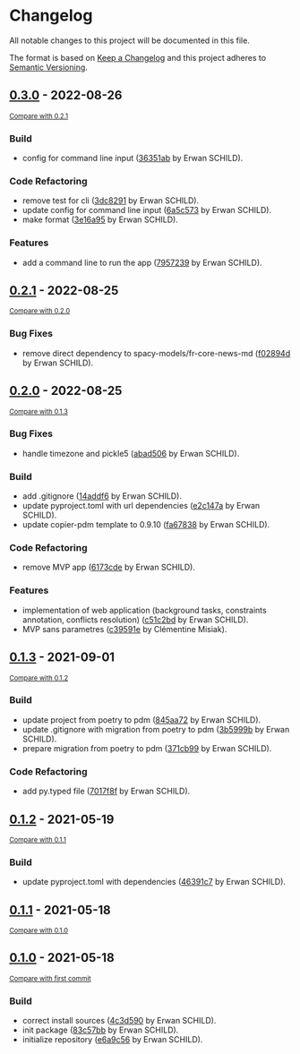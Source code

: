 # Changelog
All notable changes to this project will be documented in this file.

The format is based on [Keep a Changelog](http://keepachangelog.com/en/1.0.0/)
and this project adheres to [Semantic Versioning](http://semver.org/spec/v2.0.0.html).

<!-- insertion marker -->
## [0.3.0](https://github.com/cognitivefactory/interactive-clustering-gui/releases/tag/0.3.0) - 2022-08-26

<small>[Compare with 0.2.1](https://github.com/cognitivefactory/interactive-clustering-gui/compare/0.2.1...0.3.0)</small>

### Build
- config for command line input ([36351ab](https://github.com/cognitivefactory/interactive-clustering-gui/commit/36351abd5805fd061272e075eaabb47638981b29) by Erwan SCHILD).

### Code Refactoring
- remove test for cli ([3dc8291](https://github.com/cognitivefactory/interactive-clustering-gui/commit/3dc82918c47ca09fce23e510fabea8705d08513c) by Erwan SCHILD).
- update config for command line input ([6a5c573](https://github.com/cognitivefactory/interactive-clustering-gui/commit/6a5c573837c1acb17d1240b76726d8a8ee6c0d10) by Erwan SCHILD).
- make format ([3e16a95](https://github.com/cognitivefactory/interactive-clustering-gui/commit/3e16a95f3c018ee4576c3fde13e29a6858840e7a) by Erwan SCHILD).

### Features
- add a command line to run the app ([7957239](https://github.com/cognitivefactory/interactive-clustering-gui/commit/795723933d9ded7129122bf8ab36f7d16a06a540) by Erwan SCHILD).

## [0.2.1](https://github.com/cognitivefactory/interactive-clustering-gui/releases/tag/0.2.1) - 2022-08-25

<small>[Compare with 0.2.0](https://github.com/cognitivefactory/interactive-clustering-gui/compare/0.2.0...0.2.1)</small>

### Bug Fixes
- remove direct dependency to spacy-models/fr-core-news-md ([f02894d](https://github.com/cognitivefactory/interactive-clustering-gui/commit/f02894ddf67a5bc11263706e4561c8f70dfb9bf9) by Erwan SCHILD).

## [0.2.0](https://github.com/cognitivefactory/interactive-clustering-gui/releases/tag/0.2.0) - 2022-08-25

<small>[Compare with 0.1.3](https://github.com/cognitivefactory/interactive-clustering-gui/compare/0.1.3...0.2.0)</small>

### Bug Fixes
- handle timezone and pickle5 ([abad506](https://github.com/cognitivefactory/interactive-clustering-gui/commit/abad5062afb20b3ad7e0ef9d79e9f99b3f99a71d) by Erwan SCHILD).

### Build
- add .gitignore ([14addf6](https://github.com/cognitivefactory/interactive-clustering-gui/commit/14addf6fa09944ee0aa66336dff80e50aa8c1ec5) by Erwan SCHILD).
- update pyproject.toml with url dependencies ([e2c147a](https://github.com/cognitivefactory/interactive-clustering-gui/commit/e2c147a2cb38f2e89c16cf92c8dd517460b6a29d) by Erwan SCHILD).
- update copier-pdm template to 0.9.10 ([fa67838](https://github.com/cognitivefactory/interactive-clustering-gui/commit/fa678388f534a279c1d71ad840e63540dc079885) by Erwan SCHILD).

### Code Refactoring
- remove MVP app ([6173cde](https://github.com/cognitivefactory/interactive-clustering-gui/commit/6173cde665b9f1aeccb96c136ce0a95844f7dacb) by Erwan SCHILD).

### Features
- implementation of web application (background tasks, constraints annotation, conflicts resolution) ([c51c2bd](https://github.com/cognitivefactory/interactive-clustering-gui/commit/c51c2bd94f525b5997a320ad5148d7148a62be6b) by Erwan SCHILD).
- MVP sans parametres ([c39591e](https://github.com/cognitivefactory/interactive-clustering-gui/commit/c39591eddcbcdce3b4bd7e96f8c8dfbdc6fcdf8d) by Clémentine Misiak).

## [0.1.3](https://github.com/cognitivefactory/interactive-clustering-gui/releases/tag/0.1.3) - 2021-09-01

<small>[Compare with 0.1.2](https://github.com/cognitivefactory/interactive-clustering-gui/compare/0.1.2...0.1.3)</small>

### Build
- update project from poetry to pdm ([845aa72](https://github.com/cognitivefactory/interactive-clustering-gui/commit/845aa725dac169fb400d69ee4f200033e3d1972a) by Erwan SCHILD).
- update .gitignore with migration from poetry to pdm ([3b5999b](https://github.com/cognitivefactory/interactive-clustering-gui/commit/3b5999bb3a1f147077477a33e7c55c56863fa119) by Erwan SCHILD).
- prepare migration from poetry to pdm ([371cb99](https://github.com/cognitivefactory/interactive-clustering-gui/commit/371cb99a4e6c22285a38f510a524859c705702f6) by Erwan SCHILD).

### Code Refactoring
- add py.typed file ([7017f8f](https://github.com/cognitivefactory/interactive-clustering-gui/commit/7017f8fdfe463e736e8bc5020ae2ec677ad3b9cb) by Erwan SCHILD).

## [0.1.2](https://github.com/cognitivefactory/interactive-clustering-gui/releases/tag/0.1.2) - 2021-05-19

<small>[Compare with 0.1.1](https://github.com/cognitivefactory/interactive-clustering-gui/compare/0.1.1...0.1.2)</small>

### Build
- update pyproject.toml with dependencies ([46391c7](https://github.com/cognitivefactory/interactive-clustering-gui/commit/46391c76d1e2f7b7c1f45378805168ef2a3891ec) by Erwan SCHILD).

## [0.1.1](https://github.com/cognitivefactory/interactive-clustering-gui/releases/tag/0.1.1) - 2021-05-18

<small>[Compare with 0.1.0](https://github.com/cognitivefactory/interactive-clustering-gui/compare/0.1.0...0.1.1)</small>

## [0.1.0](https://github.com/cognitivefactory/interactive-clustering-gui/releases/tag/0.1.0) - 2021-05-18

<small>[Compare with first commit](https://github.com/cognitivefactory/interactive-clustering-gui/compare/e6a9c56c7926cb54b1b0d005c1b0c2d1b6f17ce9...0.1.0)</small>

### Build
- correct install sources ([4c3d590](https://github.com/cognitivefactory/interactive-clustering-gui/commit/4c3d59099d65ce856d43bdde548881d707f1f36c) by Erwan SCHILD).
- init package ([83c57bb](https://github.com/cognitivefactory/interactive-clustering-gui/commit/83c57bb93fe6836ddc060209a24b78e728cec369) by Erwan SCHILD).
- initialize repository ([e6a9c56](https://github.com/cognitivefactory/interactive-clustering-gui/commit/e6a9c56c7926cb54b1b0d005c1b0c2d1b6f17ce9) by Erwan SCHILD).
